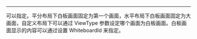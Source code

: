<Title>混流录制指定画面我们可以指定老师端或学生端的共享 PPT 吗？</Title>


---

可以指定。平分布局下白板画面固定为第一个画面，水平布局下白板画面固定为大画面，自定义布局下可以通过 ViewType 参数设定哪个画面为白板画面。白板画面显示的内容可以通过设置 WhiteboardId 来指定。